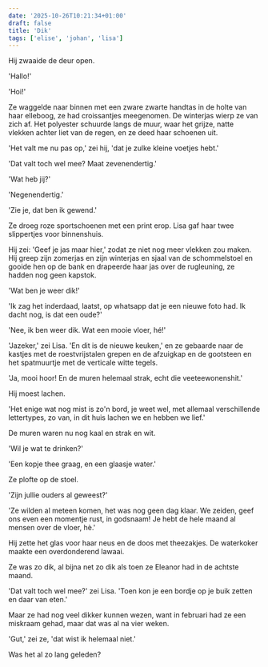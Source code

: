 ```yaml
---
date: '2025-10-26T10:21:34+01:00'
draft: false
title: 'Dik'
tags: ['elise', 'johan', 'lisa']
---
```


Hij zwaaide de deur open.

'Hallo!'

'Hoi!'

Ze waggelde naar binnen met een zware zwarte handtas in de holte van haar elleboog, ze had croissantjes meegenomen. De winterjas wierp ze van zich af. Het polyester schuurde langs de muur, waar het grijze, natte vlekken achter liet van de regen, en ze deed haar schoenen uit.

'Het valt me nu pas op,' zei hij, 'dat je zulke kleine voetjes hebt.'

'Dat valt toch wel mee? Maat zevenendertig.'

'Wat heb jij?'

'Negenendertig.'

'Zie je, dat ben ik gewend.'

Ze droeg roze sportschoenen met een print erop. Lisa gaf haar twee slippertjes voor binnenshuis. 

Hij zei: 'Geef je jas maar hier,' zodat ze niet nog meer vlekken zou maken. Hij greep zijn zomerjas en zijn winterjas en sjaal van de schommelstoel en gooide hen op de bank en drapeerde haar jas over de rugleuning, ze hadden nog geen kapstok.

'Wat ben je weer dik!'

'Ik zag het inderdaad, laatst, op whatsapp dat je een nieuwe foto had. Ik dacht nog, is dat een oude?'

'Nee, ik ben weer dik. Wat een mooie vloer, hé!'

'Jazeker,' zei Lisa. 'En dit is de nieuwe keuken,' en ze gebaarde naar de kastjes met de roestvrijstalen grepen en de afzuigkap en de gootsteen en het spatmuurtje met de verticale witte tegels.

'Ja, mooi hoor! En de muren helemaal strak, echt die veeteewonenshit.'

Hij moest lachen.

'Het enige wat nog mist is zo'n bord, je weet wel, met allemaal verschillende lettertypes, zo van, in dit huis lachen we en hebben we lief.'

De muren waren nu nog kaal en strak en wit.

'Wil je wat te drinken?'

'Een kopje thee graag, en een glaasje water.'

Ze plofte op de stoel. 

'Zijn jullie ouders al geweest?'

'Ze wilden al meteen komen, het was nog geen dag klaar. We zeiden, geef ons even een momentje rust, in godsnaam! Je hebt de hele maand al mensen over de vloer, hè.'

Hij zette het glas voor haar neus en de doos met theezakjes. De waterkoker maakte een overdonderend lawaai.

Ze was zo dik, al bijna net zo dik als toen ze Eleanor had in de achtste maand. 

'Dat valt toch wel mee?' zei Lisa. 'Toen kon je een bordje op je buik zetten en daar van eten.'

Maar ze had nog veel dikker kunnen wezen, want in februari had ze een miskraam gehad, maar dat was al na vier weken.

'Gut,' zei ze, 'dat wist ik helemaal niet.'

Was het al zo lang geleden?